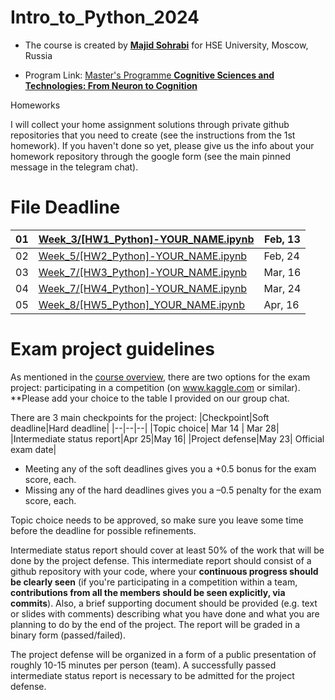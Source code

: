 # Intro_to_Python_2024

- The course is created by [**Majid Sohrabi**](https://www.hse.ru/en/org/persons/401648437) for HSE University, Moscow, Russia

- Program Link: [Master's Programme **Cognitive Sciences and Technologies: From Neuron to Cognition**](https://www.hse.ru/en/ma/cogito/)

Homeworks

I will collect your home assignment solutions through private github repositories that you need to create (see the instructions from the 1st homework). If you haven't done so yet, please give us the info about your homework repository through the google form (see the main pinned message in the telegram chat).

#	File	Deadline

| 01 | [Week_3/[HW1_Python]-YOUR_NAME.ipynb](Week_3/[HW1_Python]-YOUR_NAME.ipynb) | Feb, 13 |
| -- | ------------------------| ------- |
| 02 | [Week_5/[HW2_Python]-YOUR_NAME.ipynb](Week_5/[HW2_Python]-YOUR_NAME.ipynb) |  Feb, 24 |
| 03 | [Week_7/[HW3_Python]-YOUR_NAME.ipynb](Week_7/[HW3_Python]-YOUR_NAME.ipynb) | Mar, 16 |
| 04 | [Week_7/[HW4_Python]-YOUR_NAME.ipynb](Week_7/[HW4_Python]-YOUR_NAME.ipynb) | Mar, 24 |
| 05 | [Week_8/[HW5_Python]_YOUR_NAME.ipynb](Week_8/[HW5_Python]_YOUR_NAME.ipynb) | Apr, 16 |



# Exam project guidelines

As mentioned in the [course overview](Week_1/Python_2024_CourseOverview_Intro.pdf),
there are two options for the exam project: participating in a competition (on www.kaggle.com or similar).
**Please add your choice to the table I provided on our group chat.

There are 3 main checkpoints for the project:
|Checkpoint|Soft deadline|Hard deadline|
|--|--|--|
|Topic choice| Mar 14 | Mar 28|
|Intermediate status report|Apr 25|May 16|
|Project defense|May 23| Official exam date|

- Meeting any of the soft deadlines gives you a +0.5 bonus for the exam score, each.
- Missing any of the hard deadlines gives you a –0.5 penalty for the exam score, each.

Topic choice needs to be approved, so make sure you leave some time before the deadline for possible refinements.

Intermediate status report should cover at least 50% of the work that will be done by the project defense.
This intermediate report should consist of a github repository with your code, where your
**continuous progress should be clearly seen** (if you're participating in a competition within a team,
**contributions from all the members should be seen explicitly, via commits**).
Also, a brief supporting document should be provided (e.g. text or slides with comments) describing what
you have done and what you are planning to do by the end of the project.
The report will be graded in a binary form (passed/failed).

The project defense will be organized in a form of a public presentation of roughly 10-15 minutes per person (team).
A successfully passed intermediate status report is necessary to be admitted for the project defense.
